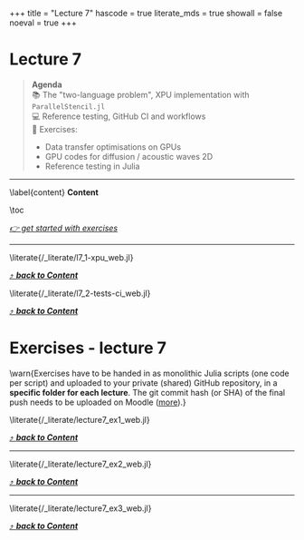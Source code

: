 +++
title = "Lecture 7"
hascode = true
literate_mds = true
showall = false
noeval = true
+++

# Lecture 7

> **Agenda**\
> :books: The "two-language problem", XPU implementation with `ParallelStencil.jl`\
> :computer: Reference testing, GitHub CI and workflows\
> :construction: Exercises:
> - Data transfer optimisations on GPUs
> - GPU codes for diffusion / acoustic waves 2D
> - Reference testing in Julia

--- 

\label{content}
**Content**

\toc

[_👉 get started with exercises_](#exercises_-_lecture_6)

---

\literate{/_literate/l7_1-xpu_web.jl}

[⤴ _**back to Content**_](#content)

\literate{/_literate/l7_2-tests-ci_web.jl}

[⤴ _**back to Content**_](#content)

# Exercises - lecture 7

\warn{Exercises have to be handed in as monolithic Julia scripts (one code per script) and uploaded to your private (shared) GitHub repository, in a **specific folder for each lecture**. The git commit hash (or SHA) of the final push needs to be uploaded on Moodle ([more](/homework)).}

\literate{/_literate/lecture7_ex1_web.jl}

[⤴ _**back to Content**_](#content)

---

\literate{/_literate/lecture7_ex2_web.jl}

[⤴ _**back to Content**_](#content)

---

\literate{/_literate/lecture7_ex3_web.jl}

[⤴ _**back to Content**_](#content)
